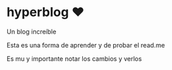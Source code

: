 # hyperblog ♥
Un blog increíble

Esta es una forma de aprender y de probar el read.me 

Es mu y importante notar los cambios y verlos 